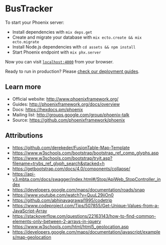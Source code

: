 # BusTracker

To start your Phoenix server:

  * Install dependencies with `mix deps.get`
  * Create and migrate your database with `mix ecto.create && mix ecto.migrate`
  * Install Node.js dependencies with `cd assets && npm install`
  * Start Phoenix endpoint with `mix phx.server`

Now you can visit [`localhost:4000`](http://localhost:4000) from your browser.

Ready to run in production? Please [check our deployment guides](http://www.phoenixframework.org/docs/deployment).

## Learn more

  * Official website: http://www.phoenixframework.org/
  * Guides: http://phoenixframework.org/docs/overview
  * Docs: https://hexdocs.pm/phoenix
  * Mailing list: http://groups.google.com/group/phoenix-talk
  * Source: https://github.com/phoenixframework/phoenix
  
## Attributions

  * https://github.com/derekeder/FusionTable-Map-Template
  * https://www.w3schools.com/bootstrap/bootstrap_ref_comp_glyphs.asp
  * https://www.w3schools.com/bootstrap/tryit.asp?filename=trybs_ref_glyph_search&stacked=h
  * https://getbootstrap.com/docs/4.0/components/collapse/
  * https://api-v3.mbta.com/docs/swagger/index.html#/Stop/ApiWeb_StopController_index
  * https://developers.google.com/maps/documentation/roads/snap
  * https://www.youtube.com/watch?v=QuuL29iiOn0
  * https://github.com/abhinavagrawal1995/codetrip
  * https://www.codeproject.com/Tips/507855/Get-Unique-Values-from-a-JavaScript-Array 
  * https://stackoverflow.com/questions/22163143/how-to-find-common-elements-only-between-2-arrays-in-jquery 
  * https://www.w3schools.com/html/html5_geolocation.asp
  * https://developers.google.com/maps/documentation/javascript/examples/map-geolocation 
